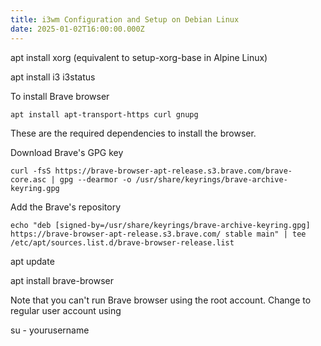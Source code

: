```yaml
---
title: i3wm Configuration and Setup on Debian Linux
date: 2025-01-02T16:00:00.000Z
---
```


apt install xorg (equivalent to setup-xorg-base in Alpine Linux)

apt install i3 i3status

To install Brave browser

```shell
apt install apt-transport-https curl gnupg
```

These are the required dependencies to install the browser.

Download Brave's GPG key

```shell
curl -fsS https://brave-browser-apt-release.s3.brave.com/brave-core.asc | gpg --dearmor -o /usr/share/keyrings/brave-archive-keyring.gpg
```

Add the Brave's repository

```shell
echo "deb [signed-by=/usr/share/keyrings/brave-archive-keyring.gpg] https://brave-browser-apt-release.s3.brave.com/ stable main" | tee /etc/apt/sources.list.d/brave-browser-release.list
```

apt update

apt install brave-browser

Note that you can't run Brave browser using the root account. Change to regular user account using

su - yourusername
